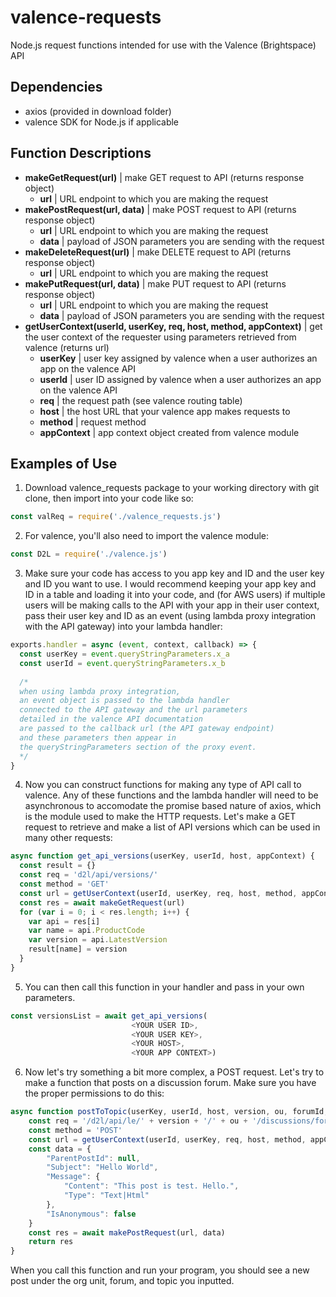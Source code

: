 # valence-requests
Node.js request functions intended for use with the Valence (Brightspace) API

## Dependencies
- axios (provided in download folder)
- valence SDK for Node.js if applicable

## Function Descriptions
- __makeGetRequest(url)__ | make GET request to API (returns response object)
  - __url__ | URL endpoint to which you are making the request
- __makePostRequest(url, data)__ | make POST request to API (returns response object)
  - __url__ | URL endpoint to which you are making the request
  - __data__ | payload of JSON parameters you are sending with the request
- __makeDeleteRequest(url)__ | make DELETE request to API (returns response object)
  - __url__ | URL endpoint to which you are making the request
- __makePutRequest(url, data)__ | make PUT request to API (returns response object)
  - __url__ | URL endpoint to which you are making the request
  - __data__ | payload of JSON parameters you are sending with the request
- __getUserContext(userId, userKey, req, host, method, appContext)__ | get the user context of the requester using parameters retrieved from valence (returns url)
  - __userKey__ | user key assigned by valence when a user authorizes an app on the valence API
  - __userId__ | user ID assigned by valence when a user authorizes an app on the valence API
  - __req__ | the request path (see valence routing table)
  - __host__ | the host URL that your valence app makes requests to
  - __method__ | request method
  - __appContext__ | app context object created from valence module

## Examples of Use
1. Download valence_requests package to your working directory with git clone, then import into your code like so:
  ```javascript
  const valReq = require('./valence_requests.js')
  ```
2. For valence, you'll also need to import the valence module:
```javascript
const D2L = require('./valence.js')
```
3. Make sure your code has access to you app key and ID and the user key and ID you want to use. I would recommend keeping your app key and ID in a table and loading it into your code, and (for AWS users) if multiple users will be making calls to the API with your app in their user context, pass their user key and ID as an event (using lambda proxy integration with the API gateway) into your lambda handler:
```javascript
exports.handler = async (event, context, callback) => {
  const userKey = event.queryStringParameters.x_a
  const userId = event.queryStringParameters.x_b
  
  /*
  when using lambda proxy integration, 
  an event object is passed to the lambda handler
  connected to the API gateway and the url parameters 
  detailed in the valence API documentation
  are passed to the callback url (the API gateway endpoint) 
  and these parameters then appear in 
  the queryStringParameters section of the proxy event.
  */
}
```
4. Now you can construct functions for making any type of API call to valence. Any of these functions and the lambda handler will need to be asynchronous to accomodate the promise based nature of axios, which is the module used to make the HTTP requests. Let's make a GET request to retrieve and make a list of API versions which can be used in many other requests:
```javascript
async function get_api_versions(userKey, userId, host, appContext) {
  const result = {}
  const req = 'd2l/api/versions/'
  const method = 'GET'
  const url = getUserContext(userId, userKey, req, host, method, appContext)
  const res = await makeGetRequest(url)
  for (var i = 0; i < res.length; i++) {
    var api = res[i]
    var name = api.ProductCode
    var version = api.LatestVersion
    result[name] = version
  }
}
```
5. You can then call this function in your handler and pass in your own parameters.
```javascript
const versionsList = await get_api_versions(
                           <YOUR USER ID>, 
                           <YOUR USER KEY>, 
                           <YOUR HOST>, 
                           <YOUR APP CONTEXT>)
```
6. Now let's try something a bit more complex, a POST request. Let's try to make a function that posts on a discussion forum. Make sure you have the proper permissions to do this:
```javascript
async function postToTopic(userKey, userId, host, version, ou, forumId, topicId, appContext) {
    const req = '/d2l/api/le/' + version + '/' + ou + '/discussions/forums/' + forumId + '/topics/' + topicId + '/posts/'
    const method = 'POST'
    const url = getUserContext(userId, userKey, req, host, method, appContext)
    const data = {
        "ParentPostId": null,
        "Subject": "Hello World",
        "Message": {
            "Content": "This post is test. Hello.",
            "Type": "Text|Html"
        },
        "IsAnonymous": false
    }
    const res = await makePostRequest(url, data)
    return res
}
```
When you call this function and run your program, you should see a new post under the org unit, forum, and topic you inputted.
